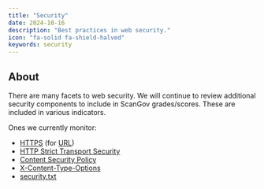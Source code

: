 ```yaml
---
title: "Security"
date: 2024-10-16
description: "Best practices in web security."
icon: "fa-solid fa-shield-halved"
keywords: security
---
```


## About

There are many facets to web security. We will continue to review additional security components to include in ScanGov grades/scores. These are included in various indicators.

Ones we currently monitor:

* [HTTPS](/https-hsts) (for [URL](/url))
* [HTTP Strict Transport Security](/https-hsts)
* [Content Security Policy](/content-security-policy)
* [X-Content-Type-Options](/x-content-type-options)
* [security.txt](/security-txt)
